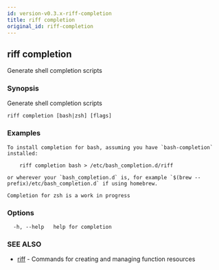 ```yaml
---
id: version-v0.3.x-riff-completion
title: riff completion
original_id: riff-completion
---
```

## riff completion

Generate shell completion scripts

### Synopsis

Generate shell completion scripts

```
riff completion [bash|zsh] [flags]
```

### Examples

```
To install completion for bash, assuming you have `bash-completion` installed:

    riff completion bash > /etc/bash_completion.d/riff

or wherever your `bash_completion.d` is, for example `$(brew --prefix)/etc/bash_completion.d` if using homebrew.

Completion for zsh is a work in progress
```

### Options

```
  -h, --help   help for completion
```

### SEE ALSO

* [riff](riff.md)	 - Commands for creating and managing function resources

